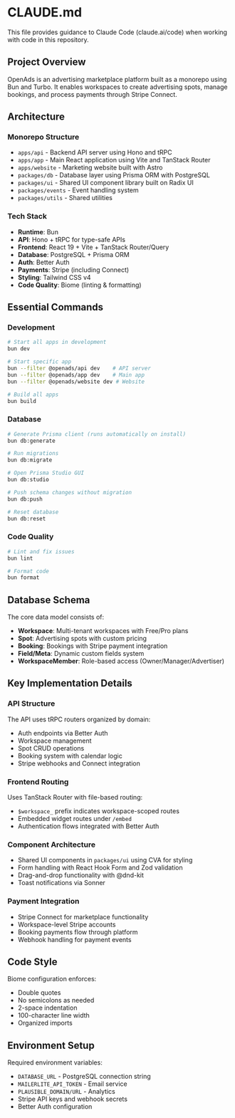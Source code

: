 # CLAUDE.md

This file provides guidance to Claude Code (claude.ai/code) when working with code in this repository.

## Project Overview

OpenAds is an advertising marketplace platform built as a monorepo using Bun and Turbo. It enables workspaces to create advertising spots, manage bookings, and process payments through Stripe Connect.

## Architecture

### Monorepo Structure
- `apps/api` - Backend API server using Hono and tRPC
- `apps/app` - Main React application using Vite and TanStack Router
- `apps/website` - Marketing website built with Astro
- `packages/db` - Database layer using Prisma ORM with PostgreSQL
- `packages/ui` - Shared UI component library built on Radix UI
- `packages/events` - Event handling system
- `packages/utils` - Shared utilities

### Tech Stack
- **Runtime**: Bun
- **API**: Hono + tRPC for type-safe APIs
- **Frontend**: React 19 + Vite + TanStack Router/Query
- **Database**: PostgreSQL + Prisma ORM
- **Auth**: Better Auth
- **Payments**: Stripe (including Connect)
- **Styling**: Tailwind CSS v4
- **Code Quality**: Biome (linting & formatting)

## Essential Commands

### Development
```bash
# Start all apps in development
bun dev

# Start specific app
bun --filter @openads/api dev    # API server
bun --filter @openads/app dev    # Main app
bun --filter @openads/website dev # Website

# Build all apps
bun build
```

### Database
```bash
# Generate Prisma client (runs automatically on install)
bun db:generate

# Run migrations
bun db:migrate

# Open Prisma Studio GUI
bun db:studio

# Push schema changes without migration
bun db:push

# Reset database
bun db:reset
```

### Code Quality
```bash
# Lint and fix issues
bun lint

# Format code
bun format
```

## Database Schema

The core data model consists of:
- **Workspace**: Multi-tenant workspaces with Free/Pro plans
- **Spot**: Advertising spots with custom pricing
- **Booking**: Bookings with Stripe payment integration
- **Field/Meta**: Dynamic custom fields system
- **WorkspaceMember**: Role-based access (Owner/Manager/Advertiser)

## Key Implementation Details

### API Structure
The API uses tRPC routers organized by domain:
- Auth endpoints via Better Auth
- Workspace management
- Spot CRUD operations
- Booking system with calendar logic
- Stripe webhooks and Connect integration

### Frontend Routing
Uses TanStack Router with file-based routing:
- `$workspace_` prefix indicates workspace-scoped routes
- Embedded widget routes under `/embed`
- Authentication flows integrated with Better Auth

### Component Architecture
- Shared UI components in `packages/ui` using CVA for styling
- Form handling with React Hook Form and Zod validation
- Drag-and-drop functionality with @dnd-kit
- Toast notifications via Sonner

### Payment Integration
- Stripe Connect for marketplace functionality
- Workspace-level Stripe accounts
- Booking payments flow through platform
- Webhook handling for payment events

## Code Style

Biome configuration enforces:
- Double quotes
- No semicolons as needed
- 2-space indentation
- 100-character line width
- Organized imports

## Environment Setup

Required environment variables:
- `DATABASE_URL` - PostgreSQL connection string
- `MAILERLITE_API_TOKEN` - Email service
- `PLAUSIBLE_DOMAIN/URL` - Analytics
- Stripe API keys and webhook secrets
- Better Auth configuration